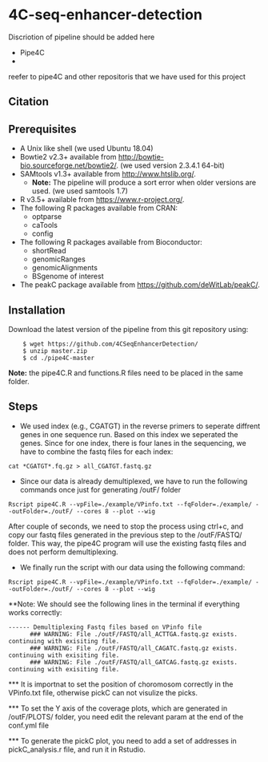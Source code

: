 # 4C-seq-enhancer-detection

Discriotion of pipeline should be added here 

- Pipe4C 
- 

reefer to pipe4C and other repositoris that we have used for this project

## Citation


## Prerequisites

- A Unix like shell (we used Ubuntu 18.04)
- Bowtie2 v2.3+ available from http://bowtie-bio.sourceforge.net/bowtie2/.  (we used version 2.3.4.1 64-bit)
- SAMtools v1.3+ available from http://www.htslib.org/. 
   - **Note:** The pipeline will produce a sort error when older versions are used. (we used samtools 1.7)
- R v3.5+ available from https://www.r-project.org/.
- The following R packages available from CRAN:
  - optparse
  - caTools
  - config
- The following R packages available from Bioconductor:
  - shortRead
  - genomicRanges
  - genomicAlignments
  - BSgenome of interest
- The peakC package available from https://github.com/deWitLab/peakC/.

## Installation

Download the latest version of the pipeline from this git repository using:

```
    $ wget https://github.com/4CSeqEnhancerDetection/
    $ unzip master.zip
    $ cd ./pipe4C-master
```
**Note:** the pipe4C.R and functions.R files need to be placed in the same folder. 


## Steps

- We used index (e.g., CGATGT) in the reverse primers to seperate diffrent genes in one sequence run. Based on this index we seperated the genes. Since for one index, there is four lanes in the sequencing, we have to combine the fastq files for each index:

```
cat *CGATGT*.fq.gz > all_CGATGT.fastq.gz
```

- Since our data is already demultiplexed, we have to run the following commands once just for generating /outF/ folder

```
Rscript pipe4C.R --vpFile=./example/VPinfo.txt --fqFolder=./example/ --outFolder=./outF/ --cores 8 --plot --wig
```

After couple of seconds, we need to stop the process using ctrl+c, and copy our fastq files generated in the previous step to the /outF/FASTQ/ folder. This way, the pipe4C program will use the existing fastq files and does not perform demultiplexing. 

- We finally run the script with our data using the following command:  

```
Rscript pipe4C.R --vpFile=./example/VPinfo.txt --fqFolder=./example/ --outFolder=./outF/ --cores 8 --plot --wig
```

**Note: We should see the following lines in the terminal if everything works correctly: 

```
------ Demultiplexing Fastq files based on VPinfo file
      ### WARNING: File ./outF/FASTQ/all_ACTTGA.fastq.gz exists. continuing with exisiting file.
      ### WARNING: File ./outF/FASTQ/all_CAGATC.fastq.gz exists. continuing with exisiting file.
      ### WARNING: File ./outF/FASTQ/all_GATCAG.fastq.gz exists. continuing with exisiting file.

```


*** It is importnat to set the position of choromosom correctly in the VPinfo.txt file, otherwise pickC can not visulize the picks. 

*** To set the Y axis of the coverage plots, which are generated in /outF/PLOTS/ folder, you need edit the relevant param at the end of the conf.yml file

*** To generate the pickC plot, you need to add a set of addresses in pickC_analysis.r file, and run it in Rstudio.



